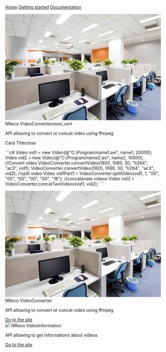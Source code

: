 

  <link type="text/css" rel="stylesheet" href="css/materialize.min.css"  media="screen,projection"/>
  <script type="text/javascript" src="https://code.jquery.com/jquery-2.1.1.min.js"></script>
  <script type="text/javascript" src="js/materialize.min.js"></script>
  <script>
    $(document).ready(function(){
      $('.collapsible').collapsible();
    });
   </script>
    
 <a href="https://eommer.github.io/EVEWebSite/" class="waves-effect waves-light btn-large">Home</a>
 <a href="https://eommer.github.io/EVEWebSite/gettingStarted.html" class="waves-effect waves-light btn-large">Getting started</a>
 <a href="doc/index.html" class="waves-effect waves-light btn-large">Documentation</a>


<div class="card">
    <div class="card-image waves-effect waves-block waves-light">
      <img class="activator" src="office.jpg">
    </div>
    <div class="card-content">
      <span class="card-title activator grey-text text-darken-4">NReco VideoConverter<i class="material-icons right">more_vert</i></span>
      <p>API allowing to convert or concat video using ffmpeg</p>
    </div>
    <div class="card-reveal">
      <span class="card-title grey-text text-darken-4">Card Title<i class="material-icons right">close</i></span>
      <p markdown="1">
```c#
	Video vid1 = new Video(@"C:/Program/name1.avi", name1, 20000);
	Video vid2 = new Video(@"C:/Program/name2.avi", name2, 10000);
	//Convert video
	VideoConverter.convertVideo(1920, 1080, 30, "h264", "ac3", vid1);
	VideoConverter.convertVideo(1920, 1080, 30, "h264", "ac3", vid2);
	//split video
	Video vid1Part1 = VideoConverter.splitVideo(vid1, 1, "00", "00", "00", "00", "00", "18");
	//concatenate videos
	Video vid3 = VideoConverter.concatTwoVideos(vid1, vid2);
```</p>
    </div>
 </div>
  
  
<div class="row">
        <div class="col s12 m7">
          <div class="card">
            <div class="card-image">
              <img src="office.jpg">
              <span class="card-title">NReco VideoConverter</span>
            </div>
            <div class="card-content">
              <p>API allowing to convert or concat video using ffmpeg</p>
            </div>
            <div class="card-action">
              <a href="https://www.nrecosite.com/video_converter_net.aspx">Go to the site</a>
            </div>
          </div>
        </div>
</div>
      
<div class="row">
        <div class="col s12 m7">
          <div class="card">
            <div class="card-image">
              <img src="office2.jpg">
              <span class="card-title">NReco VideoInformation</span>
            </div>
            <div class="card-content">
              <p>API allowing to get informations about videos</p>
            </div>
            <div class="card-action">
              <a href="https://www.nrecosite.com/video_info_net.aspx">Go to the site</a>
            </div>
          </div>
        </div>
</div>
        
